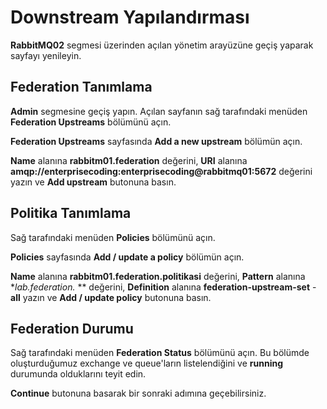 # Downstream Yapılandırması

**RabbitMQ02** segmesi üzerinden açılan yönetim arayüzüne geçiş yaparak sayfayı yenileyin.

## Federation Tanımlama

**Admin** segmesine geçiş yapın. Açılan sayfanın sağ tarafındaki menüden **Federation Upstreams** bölümünü açın.

**Federation Upstreams** sayfasında **Add a new upstream** bölümün açın.

**Name** alanına **rabbitm01.federation** değerini, **URI** alanına **amqp://enterprisecoding:enterprisecoding@rabbitmq01:5672** değerini yazın ve **Add upstream** butonuna basın.

## Politika Tanımlama

Sağ tarafındaki menüden **Policies** bölümünü açın.

**Policies** sayfasında **Add / update a policy** bölümün açın.

**Name** alanına **rabbitm01.federation.politikasi** değerini, **Pattern** alanına **lab.federation.* ** değerini, **Definition** alanına **federation-upstream-set** - **all** yazın ve **Add / update policy** butonuna basın.

## Federation Durumu

Sağ tarafındaki menüden **Federation Status** bölümünü açın. Bu bölümde oluşturduğumuz exchange ve queue'ların listelendiğini ve **running** durumunda olduklarını teyit edin.

**Continue** butonuna basarak bir sonraki adımına geçebilirsiniz.